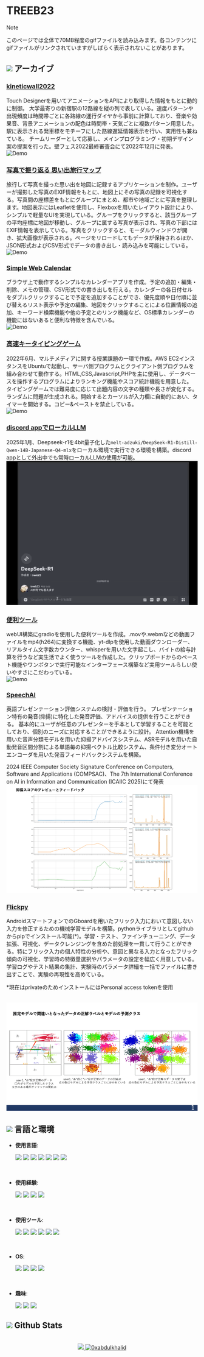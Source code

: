 # TREEB23

> [!NOTE]
> このページでは全体で70MB程度のgifファイルを読み込みます。各コンテンツにgifファイルがリンクされていますがしばらく表示されないことがあります。

## <img src="https://media0.giphy.com/media/v1.Y2lkPTc5MGI3NjExd3VrOWMyNHF0YmEzMm1hMndka3hxejYwNzBraGJpZXc2c2o4cmZqaiZlcD12MV9pbnRlcm5hbF9naWZfYnlfaWQmY3Q9cw/0DbpeTlVnwIkfGbV8o/giphy.gif" width ="22"><b> アーカイブ </b>

### <a href="https://github.com/treeb23/kineticwall2022">kineticwall2022</a><br>
Touch Designerを用いてアニメーションをAPIにより取得した情報をもとに動的に制御。
大学最寄りの新宿駅の12路線を縦の列で表している。速度パターンや出現頻度は時間帯ごとに各路線の運行ダイヤから事前に計算しており、音楽や効果音、背景アニメーションの配色は時間帯・天気ごとに複数パターン用意した。駅に表示される発車標をモチーフにした路線遅延情報表示を行い、実用性も兼ねている。
チームリーダーとして応募し、メインプログラミング・初期デザイン案の提案を行った。壁フェス2022最終審査会にて2022年12月に発表。
<br>
<img src="img/kinetic_lite.gif" alt="Demo">

### <a href="https://github.com/treeb23/simplewebapps/blob/main/travelphotomap">写真で振り返る 思い出旅行マップ</a><br>
旅行して写真を撮った思い出を地図に記録するアプリケーションを制作。ユーザーが撮影した写真のEXIF情報をもとに、地図上にその写真の記録を可視化する。写真間の座標差をもとにグループにまとめ、都市や地域ごとに写真を整理します。地図表示にはLeafletを使用し、Flexboxを用いたレイアウト設計により、シンプルで軽量なUIを実現している。グループをクリックすると、該当グループの平均座標に地図が移動し、グループに属する写真が表示され、写真の下部にはEXIF情報を表示している。写真をクリックすると、モーダルウィンドウが開き、拡大画像が表示される。ページをリロードしてもデータが保持されるほか、JSON形式およびCSV形式でデータの書き出し・読み込みを可能にしている。
<br>
<img src="img/photomap_lite.gif" alt="Demo">

### <a href="https://github.com/treeb23/simplewebapps/blob/main/calendarapp">Simple Web Calendar</a><br>
ブラウザ上で動作するシンプルなカレンダーアプリを作成。予定の追加・編集・削除、メモの管理、CSV形式での書き出しを行える。カレンダーの各日付セルをダブルクリックすることで予定を追加することができ、優先度順や日付順に並び替えるリスト表示や予定の編集、地図をクリックすることによる位置情報の追加、キーワード検索機能や他の予定とのリンク機能など、OS標準カレンダーの機能にはないあると便利な特徴を含んでいる。
<br>
<img src="img/simplewebcalendar.gif" alt="Demo">


### <a href="https://github.com/treeb23/repo24">高速キータイピングゲーム</a><br>
2022年6月、マルチメディアに関する授業課題の一環で作成。AWS EC2インスタンスをUbuntuで起動し、サーバ側プログラムとクライアント側プログラムを組み合わせて動作する。HTML,CSS,Javascript,PHPを主に使用し、データベースを操作するプログラムによりランキング機能やスコア統計機能を用意した。
タイピングゲームでは難易度に応じて出題内容の文字の種類や長さが変化する。ランダムに問題が生成される。開始するとカーソルが入力欄に自動的にあい、タイマーを開始する。コピー&ペーストを禁止している。
<br>
<img src="img/typing_speedrun.gif" alt="Demo">

### <a href="https://github.com/treeb23/repo24">discord appでローカルLLM</a><br>
2025年1月、Deepseek-r1を4bit量子化した`melt-adzuki/DeepSeek-R1-Distill-Qwen-14B-Japanese-Q4-mlx`をローカル環境で実行できる環境を構築。discord appとして外出中でも常時ローカルLLMの使用が可能。
<br>
<img src="img/llm_discordapp.gif" alt="Demo">

### <a href="https://github.com/treeb23/repo24">便利ツール</a><br>
webUI構築にgradioを使用した便利ツールを作成。.movや.webmなどの動画ファイルをmp4(h264)に変換する機能、yt-dlpを使用した動画ダウンローダー、リアルタイム文字数カウンター、whisperを用いた文字起こし、バイトの給与計算を行うなど実生活でよく使うツールを作成した。クリップボードからのペースト機能やワンボタンで実行可能なインターフェース構築など実用ツールらしい使いやすさにこだわっている。
<br>
<img src="img/tools.gif" alt="Demo">

### <a href="https://github.com/treeb23/speechai">SpeechAI</a><br>
英語プレゼンテーション評価システムの検討・評価を行う。
プレゼンテーション特有の発音(抑揚)に特化した発音評価、アドバイスの提供を行うことができる。
基本的にユーザが任意のプレゼンターを手本として学習することを可能としており、個別のニーズに対応することができるように設計。
Attention機構を用いた音声分類モデルを用いた抑揚アドバイスシステム、ASRモデルを用いた自動発音区間分割による単語毎の抑揚ベクトル比較システム、条件付き変分オートエンコーダを用いた発音フィードバックシステムを構築。

2024 IEEE Computer Society Signature Conference on Computers, Software and Applications (COMPSAC)、The 7th International Conference on AI in Information and Communication (ICAIIC 2025)にて発表
<br>
<img src="img/speechai_attention.gif" alt="Sample">

### <a href="https://github.com/treeb23/flickpy">Flickpy</a><br>
AndroidスマートフォンでのGboardを用いたフリック入力において意図しない入力を修正するための機械学習モデルを構築。pythonライブラリとしてgithubからpipでインストール可能(*)。学習・テスト、ファインチューニング、データ拡張、可視化、データクレンジングを含めた前処理を一貫して行うことができる。特にフリック入力の個人特性の分析や、意図と異なる入力となったフリック傾向の可視化、学習時の特徴量選択やパラメータの設定を幅広く用意している。学習ログやテスト結果の集計、実験時のパラメータ詳細を一括でファイルに書き出すことで、実験の再現性を高めている。

*現在はprivateのためインストールにはPersonal access tokenを使用

<br>
<img src="img/flick.gif" alt="Sample">


<!--
参考: https://github.com/durgeshsamariya/awesome-github-profile-readme-templates/blob/master/templates/0xabdulkhalid.md
https://qiita.com/s-yoshiki/items/436bbe1f7160b610b05c
https://shields.io/badges/static-badge
-->


## <img src="https://media2.giphy.com/media/QssGEmpkyEOhBCb7e1/giphy.gif?cid=ecf05e47a0n3gi1bfqntqmob8g9aid1oyj2wr3ds3mg700bl&rid=giphy.gif" width ="22"><b> 言語と環境 </b>

<p align="center">

- **使用言語**:

    <img src="https://img.shields.io/badge/-Python-FFFFFF.svg?logo=python&style=for-the-badge">
    <img src="https://img.shields.io/badge/-Javascript-FFFFFF.svg?logo=javascript&style=for-the-badge">
    <img src="https://img.shields.io/badge/-C-FFFFFF.svg?logo=c&style=for-the-badge">
    <img src="https://img.shields.io/badge/-Java-FFFFFF.svg?logo=java&style=for-the-badge">
    <img src="https://img.shields.io/badge/-Html5-FFFFFF.svg?logo=html5&style=for-the-badge">
    <img src="https://img.shields.io/badge/-Css3-FFFFFF.svg?logo=css3&style=for-the-badge">
    <img src="https://img.shields.io/badge/-Php-FFFFFF.svg?logo=php&style=for-the-badge">


<br>

- **使用経験**:

    <img src="https://img.shields.io/badge/-Amazon%20aws-232F3E.svg?logo=amazon-aws&style=for-the-badge">
    <img src="https://img.shields.io/badge/-Arduino-00979D.svg?logo=arduino&style=for-the-badge">
    <img src="https://img.shields.io/badge/-Electron-FFFFFF.svg?logo=electron&style=for-the-badge">
    <img src="https://img.shields.io/badge/-Google%20cloud-FFFFFF.svg?logo=google-cloud&style=for-the-badge">

<br>

- **使用ツール**:

    <img src="https://img.shields.io/badge/-Visualstudiocode-007ACC.svg?logo=visualstudiocode&style=for-the-badge">
    <img src="https://img.shields.io/badge/-Jupyter-FFFFFF.svg?logo=jupyter&style=for-the-badge">
    <img src="https://img.shields.io/badge/-Github-181717.svg?logo=github&style=for-the-badge">
    <img src="https://img.shields.io/badge/-Discord-7289DA.svg?logo=discord&style=for-the-badge">
    <img src="https://img.shields.io/badge/-Slack-4A154B.svg?logo=slack&style=for-the-badge">
    <img src="https://img.shields.io/badge/-Line-FFFFFF.svg?logo=line&style=for-the-badge">

<br>

- **OS**:

    <img src="https://img.shields.io/badge/-Ubuntu-FFFFFF.svg?logo=ubuntu&style=for-the-badge">
    <img src="https://img.shields.io/badge/-MACOS-999999.svg?logo=apple&style=for-the-badge">
    <img src="https://img.shields.io/badge/-Windows-0078D6.svg?logo=windows&style=for-the-badge">
    <img src="https://img.shields.io/badge/-iOS-999999.svg?logo=apple&style=for-the-badge">



<br>

- **趣味**:

    <img src="https://img.shields.io/badge/-Openstreetmap-FFFFFF.svg?logo=openstreetmap&style=for-the-badge">
    <img src="https://img.shields.io/badge/-Steam-000000.svg?logo=steam&style=for-the-badge">
    <img src="https://img.shields.io/badge/-Instagram-E4405F.svg?logo=instagram&style=for-the-badge">


</p>


## <img src="https://media.giphy.com/media/iY8CRBdQXODJSCERIr/giphy.gif" width="35"><b> Github Stats </b>
<br>

<div align="center">

<a href="https://github.com/treeb23/">
  <img src="https://github-readme-stats.vercel.app/api?username=treeb23&include_all_commits=true&count_private=true&show_icons=true&line_height=20&title_color=7A7ADB&icon_color=2234AE&text_color=D3D3D3&bg_color=0,000000,130F40" width="450"/>
  <img src="https://github-readme-stats.vercel.app/api/top-langs?username=treeb23&show_icons=true&locale=en&layout=compact&line_height=20&title_color=7A7ADB&icon_color=2234AE&text_color=D3D3D3&bg_color=0,000000,130F40" width="375"  alt="0xabdulkhalid"/>

</a>
</div>
